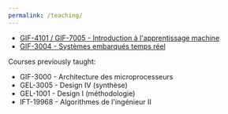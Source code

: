 ```yaml
---
permalink: /teaching/
---
```


- [GIF-4101 / GIF-7005 - Introduction à l'apprentissage machine](https://chgagne.github.io/iaa-ulaval/english.html)
- [GIF-3004 - Systèmes embarqués temps réel](https://setr-ulaval.github.io/)

Courses previously taught:

- GIF-3000 - Architecture des microprocesseurs
- GEL-3005 - Design IV (synthèse)
- GEL-1001 - Design I (méthodologie)
- IFT-19968 - Algorithmes de l'ingénieur II
